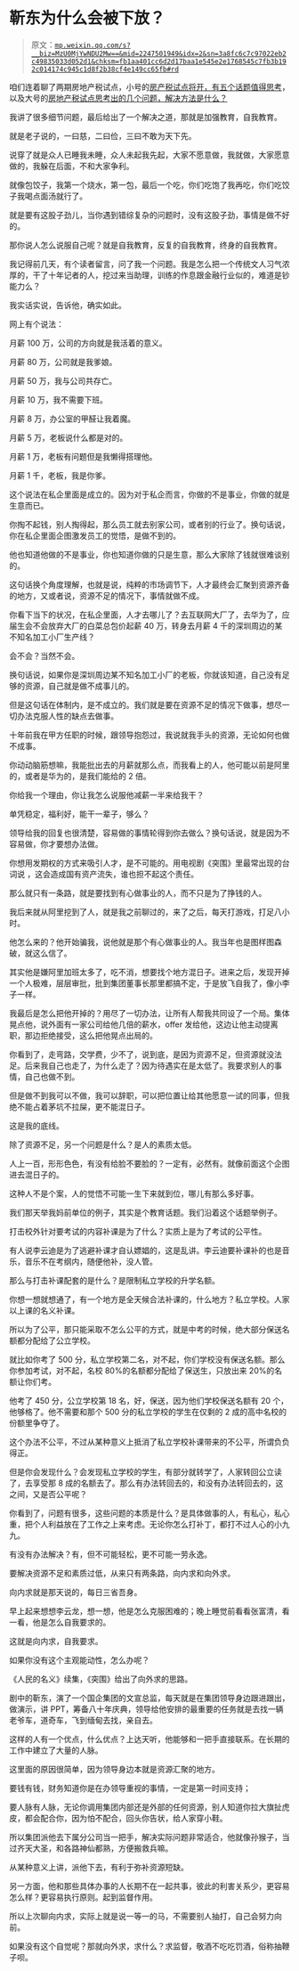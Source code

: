 # 靳东为什么会被下放？

> 原文：[`mp.weixin.qq.com/s?__biz=MzU0MjYwNDU2Mw==&mid=2247501949&idx=2&sn=3a8fc6c7c97022eb2c49835033d052d1&chksm=fb1aa401cc6d2d17baa1e545e2e1768545c7fb3b192c014174c945c1d8f2b38cf4e149cc65fb#rd`](http://mp.weixin.qq.com/s?__biz=MzU0MjYwNDU2Mw==&mid=2247501949&idx=2&sn=3a8fc6c7c97022eb2c49835033d052d1&chksm=fb1aa401cc6d2d17baa1e545e2e1768545c7fb3b192c014174c945c1d8f2b38cf4e149cc65fb#rd)

咱们连着聊了两期房地产税试点，小号的[房产税试点将开，有五个话题值得思考](http://mp.weixin.qq.com/s?__biz=MzU3NDc5Nzc0NQ==&mid=2247508369&idx=2&sn=e49bf18a53b032b446c7951b9ddcdda7&chksm=fd2e034fca598a59cf053b9b65c310923a08cfaa9a1214755cfc8f4a732fa241ed561a102b64&scene=21#wechat_redirect)，以及大号的[房地产税试点思考出的几个问题，解决方法是什么？](http://mp.weixin.qq.com/s?__biz=MzU0MjYwNDU2Mw==&mid=2247501822&idx=1&sn=ac8d9a67b6d0fb4e50dbb6b6999921ee&chksm=fb1aab82cc6d22941179cfe09d78f1b70bff0d5e88a68d2b162e31ef8254a794d30cc122169f&scene=21#wechat_redirect)

我讲了很多细节问题，最后给出了一个解决之道，那就是加强教育，自我教育。 

就是老子说的，一曰慈，二曰俭，三曰不敢为天下先。

说穿了就是众人已睡我未睡，众人未起我先起，大家不愿意做，我就做，大家愿意做的，我躲在后面，不和大家争利。

就像包饺子，我第一个烧水，第一包，最后一个吃，你们吃饱了我再吃，你们吃饺子我喝点面汤就行了。

就是要有这股子劲儿，当你遇到错综复杂的问题时，没有这股子劲，事情是做不好的。 

那你说人怎么说服自己呢？就是自我教育，反复的自我教育，终身的自我教育。

我记得前几天，有个读者留言，问了我一个问题。我是怎么把一个传统文人习气浓厚的，干了十年记者的人，挖过来当助理，训练的作息跟金融行业似的，难道是钞能力么？ 

我实话实说，告诉他，确实如此。

网上有个说法： 

月薪 100 万，公司的方向就是我活着的意义。

月薪 80 万，公司就是我爹娘。

月薪 50 万，我与公司共存亡。

月薪 10 万，我不需要下班。

月薪 8 万，办公室的甲醛让我着魔。

月薪 5 万，老板说什么都是对的。

月薪 1 万，老板有问题但是我懒得搭理他。

月薪 1 千，老板，我是你爹。

这个说法在私企里面是成立的。因为对于私企而言，你做的不是事业，你做的就是生意而已。 

你掏不起钱，别人掏得起，那么员工就去别家公司，或者别的行业了。换句话说，你在私企里面企图激发员工的觉悟，是做不到的。

他也知道他做的不是事业，你也知道你做的只是生意，那么大家除了钱就很难谈别的。 

这句话换个角度理解，也就是说，纯粹的市场调节下，人才最终会汇聚到资源齐备的地方，又或者说，资源不足的情况下，事情就做不成。 

你看下当下的状况，在私企里面，人才去哪儿了？去互联网大厂了，去华为了，应届生会不会放弃大厂的白菜总包价起薪 40 万，转身去月薪 4 千的深圳周边的某不知名加工小厂生产线？ 

会不会？当然不会。

换句话说，如果你是深圳周边某不知名加工小厂的老板，你就该知道，自己没有足够的资源，自己就是做不成事儿的。 

但是这句话在体制内，是不成立的。我们就是要在资源不足的情况下做事，想尽一切办法克服人性的缺点去做事。

十年前我在甲方任职的时候，跟领导抱怨过，我说就我手头的资源，无论如何也做不成事。 

你动动脑筋想嘛，我能批出去的月薪就那么点，而我看上的人，他可能以前是阿里的，或者是华为的，是我们能给的 2 倍。 

你给我一个理由，你让我怎么说服他减薪一半来给我干？

单凭稳定，福利好，能干一辈子，够么？

领导给我的回复也很清楚，容易做的事情轮得到你去做么？换句话说，就是因为不容易做，你才要想办法做。

你想用发期权的方式来吸引人才，是不可能的。用电视剧《突围》里最常出现的台词说 ，这会造成国有资产流失，谁也担不起这个责任。

那么就只有一条路，就是要找到有心做事业的人，而不只是为了挣钱的人。 

我后来就从阿里挖到了人，就是我之前聊过的，来了之后，每天打游戏，打足八小时。 

他怎么来的？他开始骗我，说他就是那个有心做事业的人。我当年也是图样图森破，就这么信了。

其实他是嫌阿里加班太多了，吃不消，想要找个地方混日子。进来之后，发现开掉一个人极难，层层审批，批到集团董事长那里都搞不定，于是放飞自我了，像小李子一样。

我最后是怎么把他开掉的？用尽了一切办法，让所有人帮我共同设了一个局。集体晃点他，说外面有一家公司给他几倍的薪水，offer 发给他，这边让他主动提离职，那边拒绝接受，这么把他晃点出局的。 

你看到了，走弯路，交学费，少不了，说到底，是因为资源不足，但资源就没法足。后来我自己也走了，为什么走了？因为待遇实在是太低了。我要求别人的事情，自己也做不到。

但是做不到我可以不做，我可以辞职，可以把位置让给其他愿意一试的同事，但我绝不能占着茅坑不拉屎，更不能混日子。

这是我的底线。 

除了资源不足，另一个问题是什么？是人的素质太低。

人上一百，形形色色，有没有给脸不要脸的？一定有，必然有。就像前面这个企图进去混日子的。 

这种人不是个案，人的觉悟不可能一生下来就到位，哪儿有那么多好事。 

我们那天举我妈前单位的例子，其实是个教育话题。我们沿着这个话题举例子。 

打击校外针对要考试的内容补课是为了什么？实质上是为了考试的公平性。 

有人说李云迪是为了逃避补课才自认嫖娼的，这是乱讲。李云迪要补课补的也是音乐，音乐不在考纲内，随便他补，没人管。

那么与打击补课配套的是什么？是限制私立学校的升学名额。 

你想一想就想通了，有一个地方是全天候合法补课的，什么地方？私立学校。人家以上课的名义补课。 

所以为了公平，那只能采取不怎么公平的方式，就是中考的时候，绝大部分保送名额都分配给了公立学校。 

就比如你考了 500 分，私立学校第二名，对不起，你们学校没有保送名额。那么你参加考试，对不起，名校 80%的名额都分配给了保送生，只放出来 20%的名额让你们考。 

他考了 450 分，公立学校第 18 名，好，保送，因为他们学校保送名额有 20 个，他够格了。他不需要和那个 500 分的私立学校的学生在仅剩的 2 成的高中名校的份额里争夺了。

这个办法不公平，不过从某种意义上抵消了私立学校补课带来的不公平，所谓负负得正。 

但是你会发现什么？会发现私立学校的学生，有部分就转学了，人家转回公立读了，去享受那 8 成的名额去了。那么有办法转回去的，和没有办法转回去的，这之间，又是否公平呢？

你看到了，问题有很多，这些问题的本质是什么？是具体做事的人，有私心，私心重，把个人利益放在了工作之上来考虑。无论你怎么打补丁，都打不过人心的小九九。

有没有办法解决？有，但不可能轻松，更不可能一劳永逸。 

要解决资源不足和素质过低，从来只有两条路，向内求和向外求。

向内求就是那天说的，每日三省吾身。

早上起来想想李云龙，想一想，他是怎么克服困难的；晚上睡觉前看看张富清，看一看，他是怎么自我要求的。

这就是向内求，自我要求。 

如果你没有这个主观能动性，怎么办呢？

《人民的名义》续集，《突围》给出了向外求的思路。

剧中的靳东，演了一个国企集团的文宣总监，每天就是在集团领导身边跟进跟出，做演示，讲 PPT，筹备八十年庆典，领导给他安排的最重要的任务就是去找一辆老爷车，道奇车，飞到缅甸去找，亲自去。

这样的人有一个优点，什么优点？上达天听，他能够和一把手直接联系。在长期的工作中建立了大量的人脉。 

这里面的原因很简单，因为领导身边本就是资源汇聚的地方。

要钱有钱，财务知道你是在办领导重视的事情，一定是第一时间支持；

要人脉有人脉，无论你调用集团内部还是外部的任何资源，别人知道你拉大旗扯虎皮，都会配合你，因为怕不配合，回头你告状，给人家穿小鞋。

所以集团派他去下属分公司当一把手，解决实际问题非常适合，他就像孙猴子，当过齐天大圣，和各路神仙都熟，方便搬救兵嘛。 

从某种意义上讲，派他下去，有利于弥补资源短缺。

另一方面，他和那些具体办事的人长期不在一起共事，彼此的利害关系少，更容易怎么样？更容易执行原则。起到监督作用。

所以上次聊向内求，实际上就是说一等一的马，不需要别人抽打，自己会努力向前。 

如果没有这个自觉呢？那就向外求，求什么？求监督，敬酒不吃吃罚酒，俗称抽鞭子呗。